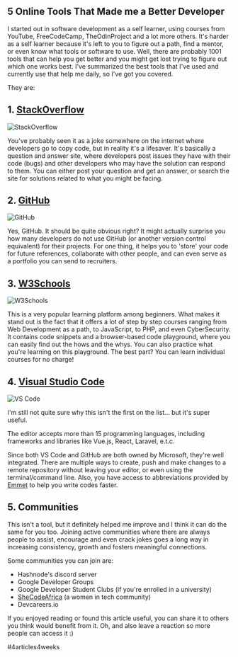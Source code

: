 ## 5 Online Tools That Made me a Better Developer

I started out in software development as a self learner, using courses from YouTube, FreeCodeCamp, TheOdinProject and a lot more others. It's harder as a self learner because it's left to you to figure out a path, find a mentor, or even know what tools or software to use. Well, there are probably 1001 tools that can help you get better and you might get lost trying to figure out which one works best. I've summarized the best tools that I've used and currently use that help me daily, so I've got you covered.

They are:
##  1. [StackOverflow](https://StackOverflow.com)

![StackOverflow](https://encrypted-tbn0.gstatic.com/images?q=tbn:ANd9GcTH0NEE08snVr1Nl8TqYN_dgrBiJtZj2W_AMw&usqp=CAU)

You've probably seen it as a joke somewhere on the internet where developers go to copy code, but in reality it's a lifesaver. It's basically a question and answer site, where developers post issues they have with their code (bugs) and other developers who may have the solution can respond to them. You can either post your question and get an answer, or search the site for solutions related to what you might be facing.

##   2. [GitHub](https://github.com)

![GitHub](https://encrypted-tbn0.gstatic.com/images?q=tbn:ANd9GcTxWbObC-1RJoyja8rE4ItrYpWvWy0P71PXFA&usqp=CAU)

Yes, GitHub. It should be quite obvious right? It might actually surprise you how many developers do not use GitHub (or another version control equivalent) for their projects. For one thing, it helps you to 'store' your code for future references, collaborate with other people, and can even serve as a portfolio you can send to recruiters.

## 3. [W3Schools](https://w3schools.com)

![W3Schools](https://encrypted-tbn0.gstatic.com/images?q=tbn:ANd9GcS9E-wns8762yXNR6UP78dqEpz4MM1zoTsjvw&usqp=CAU)

This is a very popular learning platform among beginners. What makes it stand out is the fact that it offers a lot of step by step courses ranging from Web Development as a path, to JavaScript, to PHP, and even CyberSecurity. It contains code snippets and a browser-based code playground, where you can easily find out the hows and the whys. You can also practice what you're learning on this playground. The best part? You can learn individual courses for no charge!

## 4. [Visual Studio Code](https://code.visualstudio.com/)

![VS Code](https://encrypted-tbn0.gstatic.com/images?q=tbn:ANd9GcThOU4hIRB20Oy0barVYD6x4N8hQa5QOW7Www&usqp=CAU)

I'm still not quite sure why this isn't the first on the list... but it's super useful. 

The editor accepts more than 15 programming languages, including frameworks and libraries like Vue.js, React, Laravel, e.t.c.

Since both VS Code and GitHub are both owned by Microsoft, they're well integrated. There are multiple ways to create, push and make changes to a remote repository without leaving your editor, or even using the terminal/command line. Also, you have access to abbreviations provided by [Emmet](emmet.io) to help you write codes faster.

## 5. Communities

This isn't a tool, but it definitely helped me improve and I think it can do the same for you too. Joining active communities where there are always people to assist, encourage and even crack jokes goes a long way in increasing consistency, growth and fosters meaningful connections.

Some communities you can join are: 
- Hashnode's discord server
- Google Developer Groups
- Google Developer Student Clubs (if you're enrolled in a university)
- [SheCodeAfrica](SheCodeAfrica.com) (a women in tech community)
- Devcareers.io



If you enjoyed reading or found this article useful, you can share it to others you think would benefit from it. Oh, and also leave a reaction so more people can access it :)






#4articles4weeks